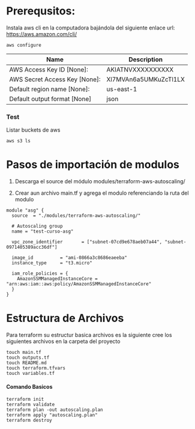 # Prerequsitos:

Instala aws cli en la computadora bajándola del siguiente enlace
url: https://aws.amazon.com/cli/

```
aws configure
```

| Name                          | Description              |
| ------------------------------- | ------------------- | 
| AWS Access Key ID [None]:     | AKIATNVXXXXXXXXXX | 
| AWS Secret Access Key [None]: | Xl7MVAn6a5UMKuZcTl1LX  |
| Default region name [None]: | us-east-1  |
| Default output format [None]  | json |

### Test

Listar buckets de aws

```
aws s3 ls
```
# Pasos de importación de modulos

1. Descarga el source del módulo
modules/terraform-aws-autoscaling/

2. Crear aun archivo main.tf y agrega el modulo referenciando la ruta del modulo

```
module "asg" {
  source  = "./modules/terraform-aws-autoscaling/"

  # Autoscaling group
  name = "test-curso-asg"

  vpc_zone_identifier       = ["subnet-07cd9e678aeb07a44", "subnet-0971405389acc36df"]

  image_id          = "ami-0866a3c8686eaeeba"
  instance_type     = "t3.micro"

  iam_role_policies = {
    AmazonSSMManagedInstanceCore = "arn:aws:iam::aws:policy/AmazonSSMManagedInstanceCore"
  }
}
```
# Estructura de Archivos

Para terraform su estructur basica archivos es la siguiente
cree los siguientes archivos en la carpeta del proyecto

```
touch main.tf
touch outputs.tf
touch README.md
touch terraform.tfvars
touch variables.tf
```

#### Comando Basicos

```
terraform init
terraform validate
terraform plan -out autoscaling.plan
terraform apply "autoscaling.plan"
terraform destroy
```

